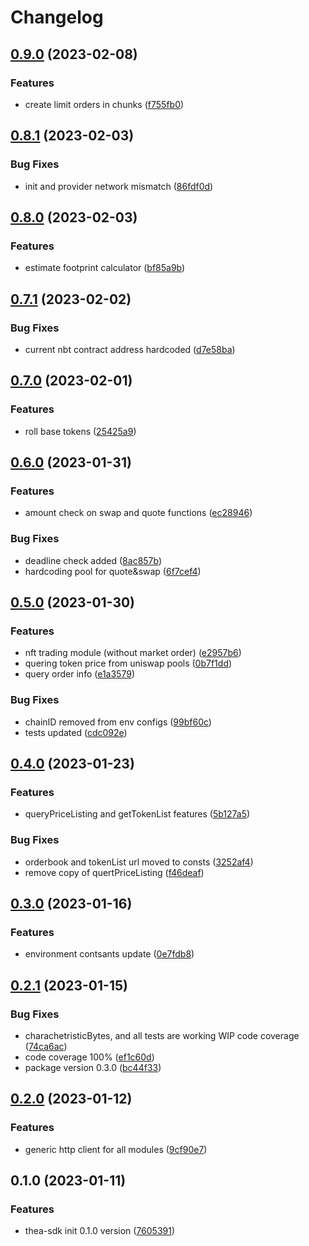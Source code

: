 # Changelog

## [0.9.0](https://github.com/MVPWorkshop/thea-sdk/compare/v0.8.1...v0.9.0) (2023-02-08)


### Features

* create limit orders in chunks ([f755fb0](https://github.com/MVPWorkshop/thea-sdk/commit/f755fb073aa25ee640e2107cc6ebecea6d820506))

## [0.8.1](https://github.com/MVPWorkshop/thea-sdk/compare/v0.8.0...v0.8.1) (2023-02-03)


### Bug Fixes

* init and provider network  mismatch ([86fdf0d](https://github.com/MVPWorkshop/thea-sdk/commit/86fdf0db5625490c840351307c05f9b6b3f2164c))

## [0.8.0](https://github.com/MVPWorkshop/thea-sdk/compare/v0.7.1...v0.8.0) (2023-02-03)


### Features

* estimate footprint calculator ([bf85a9b](https://github.com/MVPWorkshop/thea-sdk/commit/bf85a9b157b5fe14acb7b36c6921f084a386d613))

## [0.7.1](https://github.com/MVPWorkshop/thea-sdk/compare/v0.7.0...v0.7.1) (2023-02-02)


### Bug Fixes

* current nbt contract address hardcoded ([d7e58ba](https://github.com/MVPWorkshop/thea-sdk/commit/d7e58baac40d2a3413bb0063f422c1edadde202a))

## [0.7.0](https://github.com/MVPWorkshop/thea-sdk/compare/v0.6.0...v0.7.0) (2023-02-01)


### Features

* roll base tokens ([25425a9](https://github.com/MVPWorkshop/thea-sdk/commit/25425a908370daee5609d3d07c3369c4789f1190))

## [0.6.0](https://github.com/MVPWorkshop/thea-sdk/compare/v0.5.0...v0.6.0) (2023-01-31)


### Features

* amount check on swap and quote functions ([ec28946](https://github.com/MVPWorkshop/thea-sdk/commit/ec28946cd105c608cbfb38c9289f09c40e3fd0c7))


### Bug Fixes

* deadline check added ([8ac857b](https://github.com/MVPWorkshop/thea-sdk/commit/8ac857b65ed628aa219eb9d4ada050c5a7eda4c1))
* hardcoding pool for quote&swap ([6f7cef4](https://github.com/MVPWorkshop/thea-sdk/commit/6f7cef4595090421c7bc15cc143385ea741c96e0))

## [0.5.0](https://github.com/MVPWorkshop/thea-sdk/compare/v0.4.0...v0.5.0) (2023-01-30)


### Features

* nft trading module (without market order) ([e2957b6](https://github.com/MVPWorkshop/thea-sdk/commit/e2957b6d30fab9e707e6e8bc559f48b1e95cf365))
* quering token price from uniswap pools ([0b7f1dd](https://github.com/MVPWorkshop/thea-sdk/commit/0b7f1dd433a307ffd9eb680155dfe52d8a1a1bee))
* query order info ([e1a3579](https://github.com/MVPWorkshop/thea-sdk/commit/e1a357959d7bc4dc2f30672d3fd3c31f356ba71e))


### Bug Fixes

* chainID removed from env configs ([99bf60c](https://github.com/MVPWorkshop/thea-sdk/commit/99bf60c010dffcfd9e6735f0e63944404f03d2f4))
* tests updated ([cdc092e](https://github.com/MVPWorkshop/thea-sdk/commit/cdc092e2a500d4093c8e2359ab0bd108fdc0ddab))

## [0.4.0](https://github.com/MVPWorkshop/thea-sdk/compare/v0.3.0...v0.4.0) (2023-01-23)


### Features

* queryPriceListing and getTokenList features ([5b127a5](https://github.com/MVPWorkshop/thea-sdk/commit/5b127a563ace3044f829378dea481ad016091065))


### Bug Fixes

* orderbook and tokenList url moved to consts ([3252af4](https://github.com/MVPWorkshop/thea-sdk/commit/3252af447668538251542c40d5c4408ede7b30fc))
* remove copy of quertPriceListing ([f46deaf](https://github.com/MVPWorkshop/thea-sdk/commit/f46deaf63c115bcd39aecff91fd6a77ddb7e6f12))

## [0.3.0](https://github.com/MVPWorkshop/thea-sdk/compare/v0.2.1...v0.3.0) (2023-01-16)


### Features

* environment contsants update ([0e7fdb8](https://github.com/MVPWorkshop/thea-sdk/commit/0e7fdb8d92198e044badac351e742d2883c6cbda))

## [0.2.1](https://github.com/MVPWorkshop/thea-sdk/compare/v0.2.0...v0.2.1) (2023-01-15)


### Bug Fixes

* charachetristicBytes, and all tests are working WIP code coverage ([74ca6ac](https://github.com/MVPWorkshop/thea-sdk/commit/74ca6ac3fb3d3154e99be76d834dfb80f0717b23))
* code coverage 100% ([ef1c60d](https://github.com/MVPWorkshop/thea-sdk/commit/ef1c60d66a0caad896d8afe3f202b399ead43452))
* package version 0.3.0 ([bc44f33](https://github.com/MVPWorkshop/thea-sdk/commit/bc44f336059b0e45b05672e96f999b3d4bc2077e))

## [0.2.0](https://github.com/MVPWorkshop/thea-sdk/compare/v0.1.0...v0.2.0) (2023-01-12)


### Features

* generic http client for all modules ([9cf90e7](https://github.com/MVPWorkshop/thea-sdk/commit/9cf90e762e981e8eb4499a96d0acbb0c393c3609))

## 0.1.0 (2023-01-11)


### Features

* thea-sdk init 0.1.0 version ([7605391](https://github.com/MVPWorkshop/thea-sdk/commit/760539178f7caa62bc31da462b3c7ff58ad86ae8))
